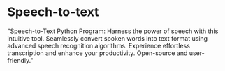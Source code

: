 # Speech-to-text
"Speech-to-Text Python Program: Harness the power of speech with this intuitive tool. Seamlessly convert spoken words into text format using advanced speech recognition algorithms. Experience effortless transcription and enhance your productivity. Open-source and user-friendly."
